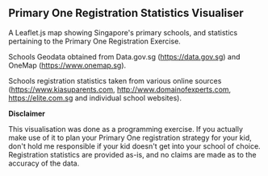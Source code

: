 ## Primary One Registration Statistics Visualiser

A Leaflet.js map showing Singapore's primary schools, and statistics pertaining to the Primary One Registration Exercise.

Schools Geodata obtained from Data.gov.sg (https://data.gov.sg) and OneMap (https://www.onemap.sg).

Schools registration statistics taken from various online sources (https://www.kiasuparents.com, http://www.domainofexperts.com, https://elite.com.sg and individual school websites).

**Disclaimer**

This visualisation was done as a programming exercise.  If you actually make use of it to plan your Primary One registration strategy for your kid, don't hold me responsible if your kid doesn't get into your school of choice.  Registration statistics are provided as-is, and no claims are made as to the accuracy of the data.

